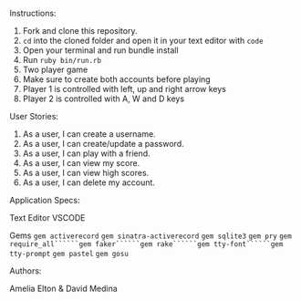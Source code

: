 Instructions:
  1.  Fork and clone this repository.
  2.  ```cd``` into the cloned folder and open it in your text editor with ```code```
  3.  Open your terminal and run bundle install
  4.  Run  ```ruby bin/run.rb```
  5.  Two player game
  6.  Make sure to create both accounts before playing 
  7.  Player 1 is controlled with left, up and right arrow keys
  8.  Player 2 is controlled with A, W and D keys








  User Stories:
  1. As a user, I can create a username. 
  2. As a user, I can create/update a password.
  3. As a user, I can play with a friend.  
  4. As a user, I can view my score. 
  5. As a user, I can view high scores. 
  6. As a user, I can delete my account. 


Application Specs:

Text Editor
  VSCODE

Gems ```gem activerecord``` ```gem sinatra-activerecord```  ```gem sqlite3``` ```gem pry``` ```gem require_all``````gem faker``````gem rake``````gem tty-font``````gem tty-prompt``` ```gem pastel``` ```gem gosu```       


Authors:

Amelia Elton  &  David Medina 